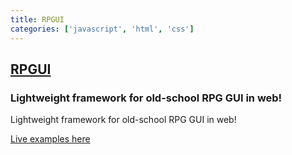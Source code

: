 ```yaml
---
title: RPGUI
categories: ['javascript', 'html', 'css']
---
```

## [RPGUI](https://github.com/RonenNess/RPGUI)

### Lightweight framework for old-school RPG GUI in web!

Lightweight framework for old-school RPG GUI in web!

[Live examples here](http://ronenness.github.io/RPGUI/)
